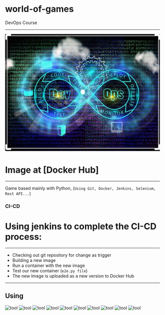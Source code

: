 # world-of-games
DevOps Course

---
![World Of Games](devops1.png)
# Image at [Docker Hub]
---
Game based mainly with Python, (`Using Git, Docker, Jenkins, Selenium, Rest API...`)
### CI-CD 
# Using jenkins to complete the CI-CD process:
---
- Checking out git repository for change as trigger
- Building a new image
- Run a container with the new image
- Test our new container (`e2e.py file`)
- The new Image is uploaded as a new version to Docker Hub
---
## Using
![tool](https://d1q6f0aelx0por.cloudfront.net/product-logos/644d2f15-c5db-4731-a353-ace6235841fa-registry.png)
![tool](https://alternative.me/media/256/selenium-icon-r8to6r6vkc0esz9w-c.png) 
![tool](https://upload.wikimedia.org/wikipedia/commons/c/cd/GitHub-Mark-64px.png)
![tool](https://d1q6f0aelx0por.cloudfront.net/product-logos/f5326186-8ae7-425c-a78d-7192dabf75be-jenkins.png) 
![tool](https://upload.wikimedia.org/wikipedia/commons/c/c5/Git_Icon.svg)
![tool](https://upload.wikimedia.org/wikipedia/commons/thumb/9/93/Amazon_Web_Services_Logo.svg/320px-Amazon_Web_Services_Logo.svg.png)
![tool](https://upload.wikimedia.org/wikipedia/commons/thumb/3/3b/Grafana_icon.svg/231px-Grafana_icon.svg.png)
![tool](https://upload.wikimedia.org/wikipedia/commons/thumb/6/67/Kubernetes_logo.svg/320px-Kubernetes_logo.svg.png)
![tool](https://static.raymondcamden.com/images/logo-html.png) 
![tool](https://rt-ed.co.il/wp-content/uploads/2020/01/linux.ico) 
